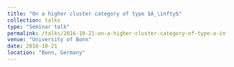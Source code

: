 ```yaml
---
title: "On a higher cluster category of type $A_\infty$"
collection: talks
type: "Seminar talk"
permalink: /talks/2016-10-21-on-a-higher-cluster-category-of-type-a-infinity
venue: "University of Bonn"
date: 2016-10-21
location: "Bonn, Germany"
---
```


